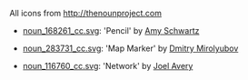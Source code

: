 All icons from http://thenounproject.com

* [noun_168261_cc.svg](https://thenounproject.com/term/edit/168261/):
  'Pencil' by [Amy Schwartz](https://thenounproject.com/amyschwartz)

* [noun_283731_cc.svg](https://thenounproject.com/term/map-marker/283731/):
  'Map Marker' by [Dmitry Mirolyubov](https://thenounproject.com/dmitriy.mir)

* [noun_116760_cc.svg](https://thenounproject.com/term/network/116760/):
  'Network' by [Joel Avery](https://thenounproject.com/99avery)


